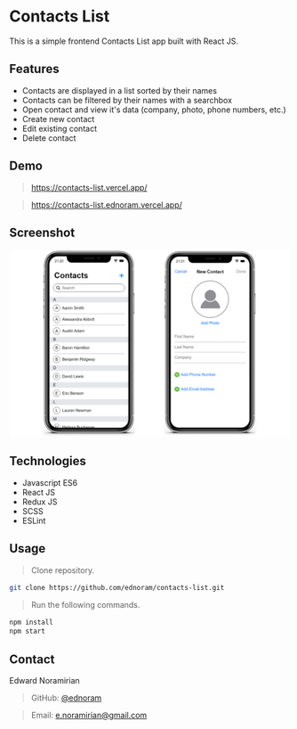 # Contacts List

This is a simple frontend Contacts List app built with React JS.

## Features

- Contacts are displayed in a list sorted by their names
- Contacts can be filtered by their names with a searchbox
- Open contact and view it's data (company, photo, phone numbers, etc.)
- Create new contact
- Edit existing contact
- Delete contact

## Demo

> https://contacts-list.vercel.app/

> https://contacts-list.ednoram.vercel.app/

## Screenshot

![screenshot](/public/screenshot.png)

## Technologies

- Javascript ES6
- React JS
- Redux JS
- SCSS
- ESLint

## Usage

> Clone repository.

```sh
git clone https://github.com/ednoram/contacts-list.git
```

> Run the following commands.

```sh
npm install
npm start
```

## Contact

Edward Noramirian

> GitHub: [@ednoram](https://github.com/ednoram)

> Email: e.noramirian@gmail.com
